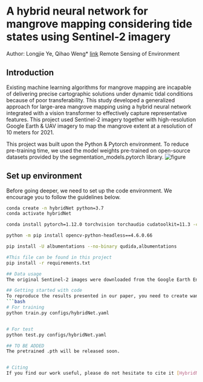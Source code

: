 # A hybrid neural network for mangrove mapping considering tide states using Sentinel-2 imagery
Author: Longjie Ye, Qihao Weng* [link](https://www.sciencedirect.com/science/article/pii/S0034425725003219)
Remote Sensing of Environment

## Introduction
Existing machine learning algorithms for mangrove mapping are incapable of delivering precise cartographic solutions under dynamic tidal conditions because of poor transferability. This study developed a generalized approach for large-area mangrove mapping using a hybrid neural network integrated with a vision transformer to effectively capture representative features. This project used Sentinel-2 imagery together with high-resolution Google Earth & UAV imagery to map the mangrove extent at a resolution of 10 meters for 2021. 

This project was built upon the Python & Pytorch environment. To reduce pre-training time, we used the model weights pre-trained on open-source datasets provided by the segmentation_models.pytorch library.
![figure](docs/Figure%101.JPG) 

## Set up environment
Before going deeper, we need to set up the code environment. We encourage you to follow the guidelines below.
```bash
conda create -n hybridNet python=3.7
conda activate hybridNet

conda install pytorch=1.12.0 torchvision torchaudio cudatoolkit=11.3 -c pytorch -c nvidia

python -m pip install opencv-python-headless==4.6.0.66

pip install -U albumentations --no-binary qudida,albumentations

#This file can be found in this project
pip install -r requirements.txt

## Data usage
The original Sentinel-2 images were downloaded from the Google Earth Engine. Make sure you have registered for one account in [GEE](https://earthengine.google.com).

## Getting started with code
To reproduce the results presented in our paper, you need to create wandb account and specify your own wandb account name in configs/*.yaml. 
```bash
# For training
python train.py configs/hybridNet.yaml


# For test
python test.py configs/hybridNet.yaml

## TO BE ADDED
The pretrained .pth will be released soon.


# Citing
If you find our work useful, please do not hesitate to cite it [HybridNet](https://www.sciencedirect.com/science/article/pii/S0034425725003219)





